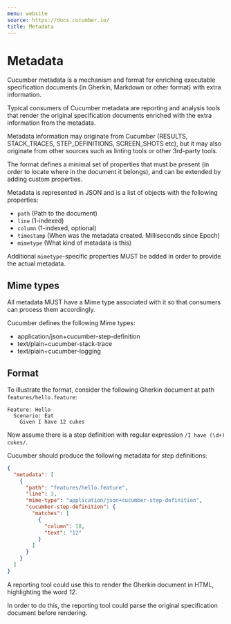 ```yaml
---
menu: website
source: https://docs.cucumber.io/
title: Metadata
---
```


# Metadata

Cucumber metadata is a mechanism and format for enriching executable
specification documents (in Gherkin, Markdown or other format) with extra
information.

Typical consumers of Cucumber metadata are reporting and analysis tools that
render the original specification documents enriched with the extra information
from the metadata.

Metadata information may originate from Cucumber (RESULTS, STACK_TRACES,
STEP_DEFINITIONS, SCREEN_SHOTS etc), but it may also originate from other
sources such as linting tools or other 3rd-party tools.

The format defines a minimal set of properties that must be present (in order to
locate where in the document it belongs), and can be extended by adding custom
properties.

Metadata is represented in JSON and is a list of objects with the following
properties:

* `path` (Path to the document)
* `line` (1-indexed)
* `column` (1-indexed, optional)
* `timestamp` (When was the metadata created. Milliseconds since Epoch)
* `mimetype` (What kind of metadata is this)

Additional `mimetype`-specific properties MUST be added in order to provide the actual
metadata.

## Mime types

All metadata MUST have a Mime type associated with it so that consumers can
process them accordingly.

Cucumber defines the following Mime types:

* application/json+cucumber-step-definition
* text/plain+cucumber-stack-trace
* text/plain+cucumber-logging

## Format

To illustrate the format, consider the following
Gherkin document at path `features/hello.feature`:

```gherkin
Feature: Hello
  Scenario: Eat
    Given I have 12 cukes
```

Now assume there is a step definition with regular expression `/I have (\d+) cukes/`.

Cucumber should produce the following metadata for step definitions:

```json
{
  "metadata": [
    {
      "path": "features/hello.feature",
      "line": 3,
      "mime-type": "application/json+cucumber-step-definition",
      "cucumber-step-definition": {
        "matches": [
          {
            "column": 18,
            "text": "12"
          }
        ]
      }
    }
  ]
}
```

A reporting tool could use this to render the Gherkin document in HTML,
highlighting the word *12*.

In order to do this, the reporting tool could parse the original specification
document before rendering.
